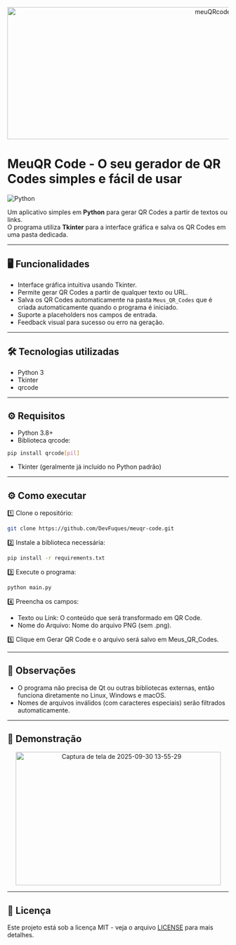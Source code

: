 <p align= "center">
<img width="920" height="300" alt="meuQRcode" src="https://github.com/user-attachments/assets/efa820e4-2456-475c-8c17-c4408038b645" />
</p>

# MeuQR Code - O seu gerador de QR Codes simples e fácil de usar
![Python](https://img.shields.io/badge/python-3.8+-blue.svg)

Um aplicativo simples em **Python** para gerar QR Codes a partir de textos ou links.  
O programa utiliza **Tkinter** para a interface gráfica e salva os QR Codes em uma pasta dedicada.

---

## 🖥️ Funcionalidades

- Interface gráfica intuitiva usando Tkinter.
- Permite gerar QR Codes a partir de qualquer texto ou URL.
- Salva os QR Codes automaticamente na pasta `Meus_QR_Codes` que é criada automaticamente quando o programa é iniciado.
- Suporte a placeholders nos campos de entrada.
- Feedback visual para sucesso ou erro na geração.

---

## 🛠 Tecnologias utilizadas
- Python 3
- Tkinter
- qrcode

---

## ⚙️ Requisitos

- Python 3.8+
- Biblioteca qrcode:
```bash
pip install qrcode[pil]
```
- Tkinter (geralmente já incluído no Python padrão)

---

## ⚙️ Como executar

1️⃣ Clone o repositório:
```bash
git clone https://github.com/DevFuques/meuqr-code.git
```
2️⃣ Instale a biblioteca necessária:
```bash
pip install -r requirements.txt
```
3️⃣ Execute o programa:
```bash
python main.py
```
4️⃣ Preencha os campos:
- Texto ou Link: O conteúdo que será transformado em QR Code.
- Nome do Arquivo: Nome do arquivo PNG (sem .png).

5️⃣ Clique em Gerar QR Code e o arquivo será salvo em Meus_QR_Codes.

---

## 📝 Observações

- O programa não precisa de Qt ou outras bibliotecas externas, então funciona diretamente no Linux, Windows e macOS.
- Nomes de arquivos inválidos (com caracteres especiais) serão filtrados automaticamente.

---

## 📸 Demonstração
<p  align= "center">
<img width="467" height="303" alt="Captura de tela de 2025-09-30 13-55-29" src="https://github.com/user-attachments/assets/81ad59c0-7b30-4645-a211-f3872f26c0a7" />
</p>

---

## 📄 Licença

Este projeto está sob a licença MIT - veja o arquivo [LICENSE](LICENSE) para mais detalhes.
